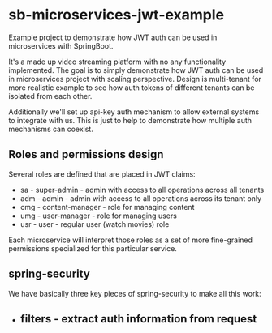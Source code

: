 # sb-microservices-jwt-example
Example project to demonstrate how JWT auth can be used in microservices with SpringBoot.

It's a made up video streaming platform with no any functionality implemented. The goal
is to simply demonstrate how JWT auth can be used in microservices project with scaling
perspective. Design is multi-tenant for more realistic example to see how auth tokens of
different tenants can be isolated from each other.

Additionally we'll set up api-key auth mechanism to allow external systems to integrate
with us. This is just to help to demonstrate how multiple auth mechanisms can coexist.

## Roles and permissions design

Several roles are defined that are placed in JWT claims:
 - sa - super-admin - admin with access to all operations across all tenants
 - adm - admin - admin with access to all operations across its tenant only
 - cmg - content-manager - role for managing content
 - umg - user-manager - role for managing users
 - usr - user - regular user (watch movies) role

Each microservice will interpret those roles as a set of more fine-grained
permissions specialized for this particular service.

## spring-security

We have basically three key pieces of spring-security to make all this work:
 - filters - extract auth information from request
   -  

